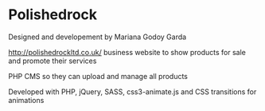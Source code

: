 # Polishedrock

Designed and developement by Mariana Godoy Garda

http://polishedrockltd.co.uk/ business website to show products for sale and promote their services

PHP CMS so they can upload and manage all products

Developed with PHP, jQuery, SASS, css3-animate.js and CSS transitions for animations
